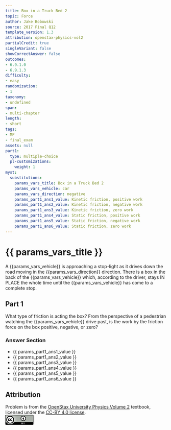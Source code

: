 ```yaml
---
title: Box in a Truck Bed 2
topic: Force
author: Jake Bobowski
source: 2017 Final Q12
template_version: 1.3
attribution: openstax-physics-vol2
partialCredit: true
singleVariant: false
showCorrectAnswer: false
outcomes:
- 6.9.1.0
- 6.9.1.3
difficulty:
- easy
randomization:
- 1
taxonomy:
- undefined
span:
- multi-chapter
length:
- short
tags:
- MP
- final_exam
assets: null
part1:
  type: multiple-choice
  pl-customizations:
    weight: 1
myst:
  substitutions:
    params_vars_title: Box in a Truck Bed 2
    params_vars_vehicle: car
    params_vars_direction: negative
    params_part1_ans1_value: Kinetic friction, positive work
    params_part1_ans2_value: Kinetic friction, negative work
    params_part1_ans3_value: Kinetic friction, zero work
    params_part1_ans4_value: Static friction, positive work
    params_part1_ans5_value: Static friction, negative work
    params_part1_ans6_value: Static friction, zero work
---
```

# {{ params_vars_title }}
A {{params_vars_vehicle}} is approaching a stop-light as it drives down the road moving in the {{params_vars_direction}} direction.
There is a box in the back of the {{params_vars_vehicle}} which, according to the driver, stays IN PLACE the whole time until the {{params_vars_vehicle}} has come to a complete stop.

## Part 1

What type of friction is acting the box?
From the perspective of a pedestrian watching the {{params_vars_vehicle}} drive past, is the work by the friction force on the box positive, negative, or zero?

### Answer Section

- {{ params_part1_ans1_value }}
- {{ params_part1_ans2_value }}
- {{ params_part1_ans3_value }}
- {{ params_part1_ans4_value }}
- {{ params_part1_ans5_value }}
- {{ params_part1_ans6_value }}

## Attribution

Problem is from the [OpenStax University Physics Volume 2](https://openstax.org/details/books/university-physics-volume-2) textbook, licensed under the [CC-BY 4.0 license](https://creativecommons.org/licenses/by/4.0/).<br>![Image representing the Creative Commons 4.0 BY license.](https://raw.githubusercontent.com/firasm/bits/master/by.png)